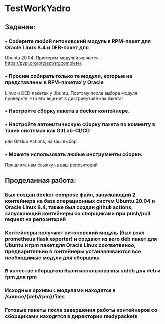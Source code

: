 # TestWorkYadro
## Задание:
### • Соберите любой питоновский модуль в RPM-пакет для Oracle Linux 8.4 и DEB-пакет для 
Ubuntu 20.04. Примером модулей является https://pypi.org/project/argcomplete/.
### • Просим собирать только те модули, которые не представлены в RPM-пакетах у Oracle 
Linux и DEB-пакетах у Ubuntu. Поэтому после выбора модуля проверьте, что его еще нет 
в дистрибутиве как пакета!
### • Настройте сборку пакета в docker контейнере.
### • Настройте автоматическую сборку пакета по коммиту в таких системах как GitLab-CI/CD 
или GitHub Actions, на ваш выбор.
### • Можете использовать любые инструменты сборки.
Пришлите нам ссылку на ваш репозиторий
## Проделанная работа:
### Был создан docker-compose файл, запускающий 2 контейнера на базе операционных систем Ubuntu 20.04 и Oracle Linux 8.4, также был создан github actions, запускающий контейнеры со сборщиками при push/pull request на репозиторий
### Контейнеры получают питоновский модуль (был взял prometheus flask exporter) и создают из него deb пакет для Ubuntu и rpm пакет для Oracle Linux соответвеноо, предварительно в контейнеры устанавливаются все необходимые модули для сборщика
### В качестве сборщиков были использованны stdeb для deb и fpm для rpm
### Исходные архивы с модулями находятся в /source/{deb/rpm}/files
### Готовые пакеты после завершения работы контейнеров со сборщиками находятся в директории readypackets
